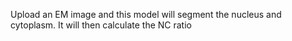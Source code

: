 Upload an EM image and this model will segment the nucleus and cytoplasm.
It will then calculate the NC ratio